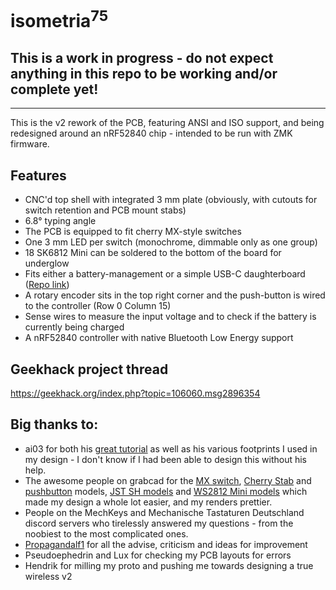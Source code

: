 # isometria<sup>75</sup>

## This is a work in progress - do not expect anything in this repo to be working and/or complete yet!
----

This is the v2 rework of the PCB, featuring ANSI and ISO support, and being redesigned around an nRF52840 chip - intended to be run with ZMK firmware.

 ## Features
 * CNC'd top shell with integrated 3 mm plate (obviously, with cutouts for switch retention and PCB mount stabs)
 * 6.8° typing angle
 * The PCB is equipped to fit cherry MX-style switches
 * One 3 mm LED per switch (monochrome, dimmable only as one group)
 * 18 SK6812 Mini can be soldered to the bottom of the board for underglow
 * Fits either a battery-management or a simple USB-C daughterboard ([Repo link](https://github.com/ebastler/unified-usb-pcb))
 * A rotary encoder sits in the top right corner and the push-button is wired to the controller (Row 0 Column 15)
 * Sense wires to measure the input voltage and to check if the battery is currently being charged
 * A nRF52840 controller with native Bluetooth Low Energy support

## Geekhack project thread
https://geekhack.org/index.php?topic=106060.msg2896354


## Big thanks to:
 - ai03 for both his [great tutorial](https://wiki.ai03.me/books/pcb-design/chapter/pcb-designer-guide) as well as his various footprints I used in my design - I don't know if I had been able to design this without his help.
 - The awesome people on grabcad for the [MX switch](https://grabcad.com/library/cherry-mx-switches-mx-1), [Cherry Stab](https://grabcad.com/library/cherry-mx-stabilizer-mx-1) and [pushbutton](https://grabcad.com/library/5mm-button-switch-1) models, [JST SH models](https://grabcad.com/library/jst-sh-smd-connectors-1/details?folder_id=3903823) and [WS2812 Mini models](https://grabcad.com/library/smd-ws2812b-led-1) which made my design a whole lot easier, and my renders prettier.
  - People on the MechKeys and Mechanische Tastaturen Deutschland discord servers who tirelessly answered my questions - from the noobiest to the most complicated ones.
  - [Propagandalf1](https://github.com/Propagandalf1) for all the advise, criticism and ideas for improvement
  - Pseudoephedrin and Lux for checking my PCB layouts for errors
  - Hendrik for milling my proto and pushing me towards designing a true wireless v2
